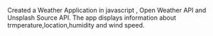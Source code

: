 Created a Weather Application in javascript , Open Weather API and Unsplash Source API.
The app displays information about trmperature,location,humidity and wind speed.
